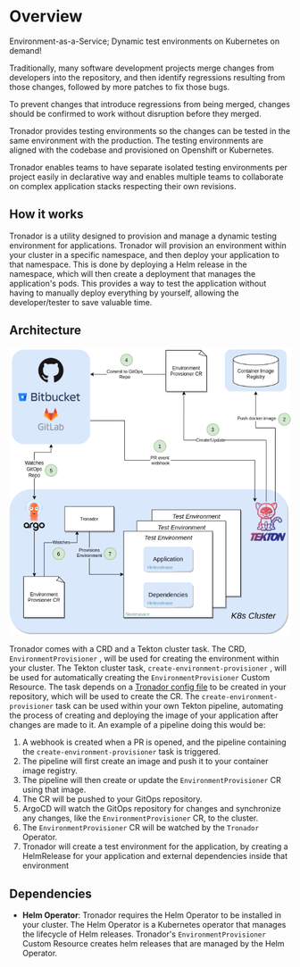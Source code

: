# Overview

Environment-as-a-Service; Dynamic test environments on Kubernetes on demand!

Traditionally, many software development projects merge changes from developers into the repository, and then identify regressions resulting from those changes, followed by more patches to fix those bugs.

To prevent changes that introduce regressions from being merged, changes should be confirmed to work without disruption before they merged.

Tronador provides testing environments so the changes can be tested in the same environment with the production. The testing environments are aligned with the codebase and provisioned on Openshift or Kubernetes.

Tronador enables teams to have separate isolated testing environments per project easily in declarative way and enables multiple teams to collaborate on complex application stacks respecting their own revisions.

## How it works

Tronador is a utility designed to provision and manage a dynamic testing environment for applications. Tronador will provision an environment within your cluster in a specific namespace, and then deploy your application to that namespace. This is done by deploying a Helm release in the namespace, which will then create a deployment that manages the application's pods. This provides a way to test the application without having to manually deploy everything by yourself, allowing the developer/tester to save valuable time.

## Architecture

![architecture](./images/architecture.png)

Tronador comes with a CRD and a Tekton cluster task. The CRD, `EnvironmentProvisioner` , will be used for creating the environment within your cluster. The Tekton cluster task, `create-environment-provisioner` , will be used for automatically creating the `EnvironmentProvisioner` Custom Resource. The task depends on a [Tronador config file](./config_file.html) to be created in your repository, which will be used to create the CR. The `create-environment-provisioner` task can be used within your own Tekton pipeline, automating the process of creating and deploying the image of your application after changes are made to it. An example of a pipeline doing this would be:

1. A webhook is created when a PR is opened, and the pipeline containing the `create-environment-provisioner` task is triggered.
2. The pipeline will first create an image and push it to your container image registry.
3. The pipeline will then create or update the `EnvironmentProvisioner` CR using that image.
4. The CR will be pushed to your GitOps repository.
5. ArgoCD will watch the GitOps repository for changes and synchronize any changes, like the `EnvironmentProvisioner` CR, to the cluster.
6. The `EnvironmentProvisioner` CR will be watched by the `Tronador` Operator.
7. Tronador will create a test environment for the application, by creating a HelmRelease for your application and external dependencies inside that environment

## Dependencies
- **Helm Operator**: Tronador requires the Helm Operator to be installed in your cluster. The Helm Operator is a Kubernetes operator that manages the lifecycle of Helm releases. Tronador's `EnvironmentProvisioner` Custom Resource creates helm releases that are managed by the Helm Operator.
